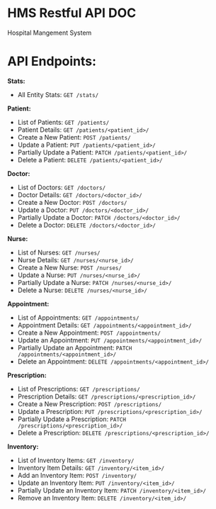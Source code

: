 # HMS Restful API DOC
Hospital Mangement System

# API Endpoints:

**Stats:**
- All Entity Stats: `GET /stats/`

**Patient:**
- List of Patients: `GET /patients/`
- Patient Details: `GET /patients/<patient_id>/`
- Create a New Patient: `POST /patients/`
- Update a Patient: `PUT /patients/<patient_id>/`
- Partially Update a Patient: `PATCH /patients/<patient_id>/`
- Delete a Patient: `DELETE /patients/<patient_id>/`

**Doctor:**
- List of Doctors: `GET /doctors/`
- Doctor Details: `GET /doctors/<doctor_id>/`
- Create a New Doctor: `POST /doctors/`
- Update a Doctor: `PUT /doctors/<doctor_id>/`
- Partially Update a Doctor: `PATCH /doctors/<doctor_id>/`
- Delete a Doctor: `DELETE /doctors/<doctor_id>/`

**Nurse:**
- List of Nurses: `GET /nurses/`
- Nurse Details: `GET /nurses/<nurse_id>/`
- Create a New Nurse: `POST /nurses/`
- Update a Nurse: `PUT /nurses/<nurse_id>/`
- Partially Update a Nurse: `PATCH /nurses/<nurse_id>/`
- Delete a Nurse: `DELETE /nurses/<nurse_id>/`

**Appointment:**
- List of Appointments: `GET /appointments/`
- Appointment Details: `GET /appointments/<appointment_id>/`
- Create a New Appointment: `POST /appointments/`
- Update an Appointment: `PUT /appointments/<appointment_id>/`
- Partially Update an Appointment: `PATCH /appointments/<appointment_id>/`
- Delete an Appointment: `DELETE /appointments/<appointment_id>/`

**Prescription:**
- List of Prescriptions: `GET /prescriptions/`
- Prescription Details: `GET /prescriptions/<prescription_id>/`
- Create a New Prescription: `POST /prescriptions/`
- Update a Prescription: `PUT /prescriptions/<prescription_id>/`
- Partially Update a Prescription: `PATCH /prescriptions/<prescription_id>/`
- Delete a Prescription: `DELETE /prescriptions/<prescription_id>/`

**Inventory:**
- List of Inventory Items: `GET /inventory/`
- Inventory Item Details: `GET /inventory/<item_id>/`
- Add an Inventory Item: `POST /inventory/`
- Update an Inventory Item: `PUT /inventory/<item_id>/`
- Partially Update an Inventory Item: `PATCH /inventory/<item_id>/`
- Remove an Inventory Item: `DELETE /inventory/<item_id>/`
